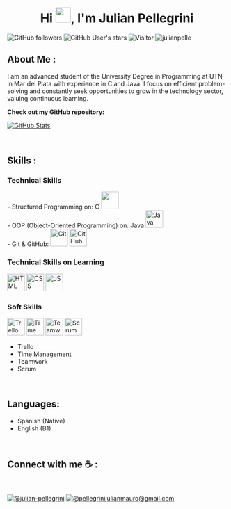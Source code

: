 <h1 align="center">Hi <img src="https://media.giphy.com/media/hvRJCLFzcasrR4ia7z/giphy.gif" width="35">, I'm Julian Pellegrini</h1>

![GitHub followers](https://img.shields.io/github/followers/julianpelle?style=social) ![GitHub User's stars](https://img.shields.io/github/stars/julianpelle?style=social) ![Visitor](https://visitor-badge.laobi.icu/badge?page_id=julianpelle.repoName) <img src="https://komarev.com/ghpvc/?username=julianpelle" alt="julianpelle" />

## About Me :

I am an advanced student of the University Degree in Programming at UTN in Mar del Plata with experience in C and Java. I focus on efficient problem-solving and constantly seek opportunities to grow in the technology sector, valuing continuous learning.

__Check out my GitHub repository:__

<div>
  <p>
    <a href="https://github.com/julianpelle/Sistema_Administrativo_Clubes_Futbol.git">
      <img src="https://github-readme-stats.vercel.app/api/pin/?username=julianpelle&repo=Sistema_Administrativo_Clubes_Futbol" alt="GitHub Stats" />
    </a>
  </p>
</div>

<br>

## Skills :

### Technical Skills
<div>
  - Structured Programming on: C <img src="https://img.icons8.com/color/48/000000/c-programming.png" width="40" height="40" />
  <br>
  - OOP (Object-Oriented Programming) on: Java <img src="https://img.icons8.com/color/48/000000/java-coffee-cup-logo.png" width="40" height="40" alt="Java"/>
  <br>
  - Git & GitHub: <img src="https://img.icons8.com/color/48/000000/git.png" width="40" height="40" alt="Git"/> <img src="https://img.icons8.com/ios-glyphs/48/000000/github.png" width="40" height="40" alt="GitHub"/>
</div>

### Technical Skills on Learning
<div>
   <img src="https://user-images.githubusercontent.com/64439609/212556407-f122dc0e-901c-4df7-960f-29a3b52c5349.png" width="40" height="40" alt="HTML" />
   <img src="https://user-images.githubusercontent.com/64439609/212556203-47a51702-fec1-4275-bafb-6afdea15b092.png" width="40" height="40" alt="CSS" />
   <img src="https://user-images.githubusercontent.com/64439609/212556085-e6f8391a-6f25-43d5-8bfe-818167047cfb.png" width="40" height="40" alt="JS"/>
</div>

### Soft Skills
<div>
  <img src="https://img.icons8.com/color/48/000000/trello.png" width="40" height="40" alt="Trello"/>
    <img src="https://img.icons8.com/color/48/000000/clock--v1.png" width="40" height="40" alt="Time Management"/>
   <img src="https://img.icons8.com/color/48/000000/teamwork.png" width="40" height="40" alt="Teamwork"/>
  <img src="https://img.icons8.com/?size=100&id=Y7xmk4MhheJ3&format=png&color=000000" width="40" height="40" alt="Scrum"/>


</div>

- Trello
- Time Management
- Teamwork
- Scrum

<br>

## Languages:
 
- Spanish (Native) 
- English (B1)

<br>

## Connect with me ☕ :

<br>

[![@julian-pellegrini](https://img.icons8.com/fluency/48/000000/linkedin.png "@julian-pellegrini")](https://www.linkedin.com/in/julian-pellegrini/) 
[![@pellegrinijulianmauro@gmail.com](https://img.icons8.com/fluency/48/000000/apple-mail.png "@pellegrinijulianmauro@gmail.com")](mailto:pellegrinijulianmauro@gmail.com)

<br>
